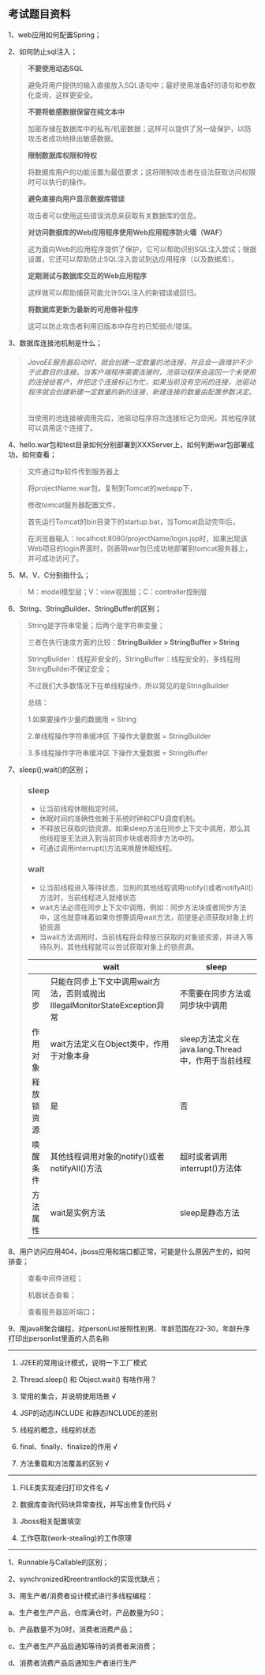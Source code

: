 ## 考试题目资料

1、web应用如何配置Spring；

> 

2、如何防止sql注入；

> **不要使用动态SQL**
>
> 避免将用户提供的输入直接放入SQL语句中；最好使用准备好的语句和参数化查询，这样更安全。
>
> **不要将敏感数据保留在纯文本中**
>
> 加密存储在数据库中的私有/机密数据；这样可以提供了另一级保护，以防攻击者成功地排出敏感数据。
>
> **限制数据库权限和特权**
>
> 将数据库用户的功能设置为最低要求；这将限制攻击者在设法获取访问权限时可以执行的操作。
>
> **避免直接向用户显示数据库错误**
>
> 攻击者可以使用这些错误消息来获取有关数据库的信息。
>
> **对访问数据库的Web应用程序使用Web应用程序防火墙（WAF）**
>
> 这为面向Web的应用程序提供了保护，它可以帮助识别SQL注入尝试；根据设置，它还可以帮助防止SQL注入尝试到达应用程序（以及数据库）。
>
> **定期测试与数据库交互的Web应用程序**
>
> 这样做可以帮助捕获可能允许SQL注入的新错误或回归。
>
> **将数据库更新为最新的可用修补程序**
>
> 这可以防止攻击者利用旧版本中存在的已知弱点/错误。

3、数据库连接池机制是什么；

> ###### JavaEE服务器启动时，就会创建一定数量的池连接，并且会一直维护不少于此数目的连接。当客户端程序需要连接时，池驱动程序会返回一个未使用的连接给客户，并把这个连接标记为忙，如果当前没有空闲的连接，池驱动程序就会创建新建一定数量的新的连接，新建连接的数量由配置参数决定。
>
> 当使用的池连接被调用完后，池驱动程序将次连接标记为空闲，其他程序就可以调用这个连接了。

4、hello.war包和test目录如何分别部署到XXXServer上，如何判断war包部署成功，如何查看；

> 文件通过ftp软件传到服务器上
>
> 将projectName.war包，复制到Tomcat的webapp下，
>
> 修改tomcat服务器配置文件，
>
> 首先运行Tomcat的bin目录下的startup.bat，当Tomcat启动完毕后，
>
> 在浏览器输入：localhost:8080/projectName/login.jsp时，如果出现该Web项目的login界面时，则表明war包已成功地部署到tomcat服务器上，并可成功访问了。

5、M、V、C分别指什么；

> M：model模型层；V：view视图层；C：controller控制层

6、String、StringBuilder、StringBuffer的区别；

> String是字符串常量；后两个是字符串变量；
>
> 三者在执行速度方面的比较：**StringBuilder >  StringBuffer  >  String** 
>
> StringBuilder：线程非安全的，StringBuffer：线程安全的，多线程用StringBuilder不保证安全；
>
> 不过我们大多数情况下在单线程操作，所以常见的是StringBuilder
>
> 总结：
>
> 1.如果要操作少量的数据用 = String　　
>
> 2.单线程操作字符串缓冲区 下操作大量数据 = StringBuilder
>
> 3.多线程操作字符串缓冲区 下操作大量数据 = StringBuffer

7、sleep();wait()的区别；

> ### sleep
>
> - 让当前线程休眠指定时间。
> - 休眠时间的准确性依赖于系统时钟和CPU调度机制。
> - 不释放已获取的锁资源，如果sleep方法在同步上下文中调用，那么其他线程是无法进入到当前同步块或者同步方法中的。
> - 可通过调用interrupt()方法来唤醒休眠线程。
>
> ### wait
>
> - 让当前线程进入等待状态，当别的其他线程调用notify()或者notifyAll()方法时，当前线程进入就绪状态
> - wait方法必须在同步上下文中调用，例如：同步方法块或者同步方法中，这也就意味着如果你想要调用wait方法，前提是必须获取对象上的锁资源
> - 当wait方法调用时，当前线程将会释放已获取的对象锁资源，并进入等待队列，其他线程就可以尝试获取对象上的锁资源。 
>
> |            | wait                                                         | sleep                                             |
> | ---------- | ------------------------------------------------------------ | ------------------------------------------------- |
> | 同步       | 只能在同步上下文中调用wait方法，否则或抛出IllegalMonitorStateException异常 | 不需要在同步方法或同步块中调用                    |
> | 作用对象   | wait方法定义在Object类中，作用于对象本身                     | sleep方法定义在java.lang.Thread中，作用于当前线程 |
> | 释放锁资源 | 是                                                           | 否                                                |
> | 唤醒条件   | 其他线程调用对象的notify()或者notifyAll()方法                | 超时或者调用interrupt()方法体                     |
> | 方法属性   | wait是实例方法                                               | sleep是静态方法                                   |

8、用户访问应用404，jboss应用和端口都正常，可能是什么原因产生的，如何排查；

> 查看中间件进程；
>
> 机器状态查看；
>
> 查看服务器监听端口；

9、用java8聚合编程，对personList按照性别男、年龄范围在22-30，年龄升序打印出personlist里面的人员名称

---

1. J2EE的常用设计模式，说明一下工厂模式

2. Thread.sleep() 和 Object.wait() 有啥作用？

3. 常用的集合，并说明使用场景   √

4. JSP的动态INCLUDE 和静态INCLUDE的差别

5. 线程的概念，线程的状态

6. final、finally、finalize的作用   √

7. 方法重载和方法覆盖的区别   √

---

1. FILE类实现递归打印文件名   √

2. 数据库查询代码块异常查找，并写出修复伪代码    √

3. Jboss相关配置填空

4. 工作窃取(work-stealing)的工作原理

----

1、Runnable与Callable的区别；

2、synchronized和reentrantlock的实现优缺点；

3、用生产者/消费者设计模式进行多线程编程：

a、生产者生产产品，仓库满仓时，产品数量为50；

b、产品数量不为0时，消费者消费产品；

c、生产者生产产品后通知等待的消费者来消费；

d、消费者消费产品后通知生产者进行生产